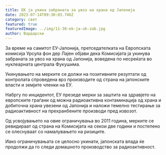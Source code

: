 ```yaml
---
title: ЕК ја укина забраната за увоз на храна од Јапонија
date: 2023-07-14T09:30:03.746Z
category: свет
featured: true
featuredImage: ../img/11-30-ek-ja-uk-zab.jpg
author: Вардарски
---
```

За време на самитот ЕУ-Јапонија, претседателката на Европската комисија Урсула фон дер Лајен објави дека Комисијата ја укинува забраната за увоз на храна од Јапонија, воведена по несреќата во нуклеарната централа Фукушима.

Укинувањето на мерките се должи на позитивните резултати од контролата спроведена врз производите од страна на јапонските власти и земјите членки на ЕУ.

Набргу по инцидентот, ЕУ презеде мерки за заштита на здравјето на европските граѓани од можна радиоактивна контаминација од храна и добиточна храна увезени од Јапонија и наложи темелно тестирање за радиоактивност на прехранбените производи пред извозот.

Од усвојувањето на овие ограничувања во 2011 година, мерките се ревидираат од страна на Комисијата на секои две години и постепено се олеснуваат со намалувањето на ризиците.

Иако ограничувањата се целосно укинати, јапонската влада ќе продолжи да го следи домашното производство за радиоактивност.